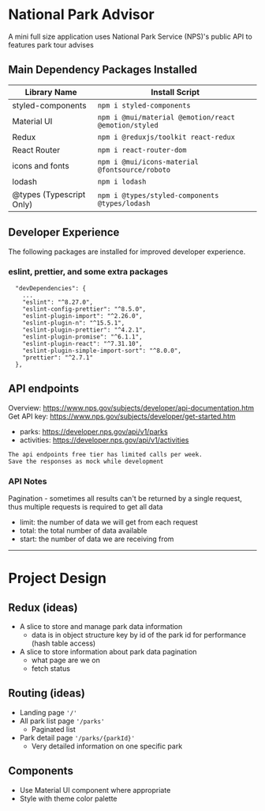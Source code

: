 # National Park Advisor

A mini full size application uses National Park Service (NPS)'s public API to features park tour advises

## Main Dependency Packages Installed

| Library Name            | Install Script                                           |
|-------------------------|----------------------------------------------------------|
| styled-components       | ```npm i styled-components```                            |
| Material UI             | ```npm i @mui/material @emotion/react @emotion/styled``` |
| Redux                   | ```npm i @reduxjs/toolkit react-redux```                 |
| React Router            | ```npm i react-router-dom```                             |
| icons and fonts         | ```npm i @mui/icons-material @fontsource/roboto```       |
| lodash                  | ```npm i lodash```                                       |
| @types (Typescript Only)| ```npm i @types/styled-components @types/lodash```       |

## Developer Experience
The following packages are installed for improved developer experience. 

### eslint, prettier, and some extra packages

```
  "devDependencies": {
    ...
    "eslint": "^8.27.0",
    "eslint-config-prettier": "^8.5.0",
    "eslint-plugin-import": "^2.26.0",
    "eslint-plugin-n": "^15.5.1",
    "eslint-plugin-prettier": "^4.2.1",
    "eslint-plugin-promise": "^6.1.1",
    "eslint-plugin-react": "^7.31.10",
    "eslint-plugin-simple-import-sort": "^8.0.0",
    "prettier": "^2.7.1"
  },
```

## API endpoints
Overview: https://www.nps.gov/subjects/developer/api-documentation.htm 
Get API key: https://www.nps.gov/subjects/developer/get-started.htm 
* parks: https://developer.nps.gov/api/v1/parks
* activities: https://developer.nps.gov/api/v1/activities

```
The api endpoints free tier has limited calls per week.
Save the responses as mock while development
```

### API Notes
Pagination - sometimes all results can't be returned by a single request, thus multiple requests is required to get all data
* limit: the number of data we will get from each request
* total: the total number of data available
* start: the number of data we are receiving from 

------
# Project Design

## Redux (ideas)
* A slice to store and manage park data information
  * data is in object structure key by id of the park id for performance (hash table access)
* A slice to store information about park data pagination
  * what page are we on
  * fetch status

## Routing (ideas)
* Landing page `'/'`
* All park list page `'/parks'`
  * Paginated list
* Park detail page `'/parks/{parkId}'`
  * Very detailed information on one specific park

## Components
* Use Material UI component where appropriate
* Style with theme color palette